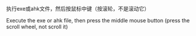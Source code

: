 执行exe或ahk文件，然后按鼠标中键（按滚轮，不是滚动它）

Execute the exe or ahk file, then press the middle mouse button (press the scroll wheel, not scroll it)
